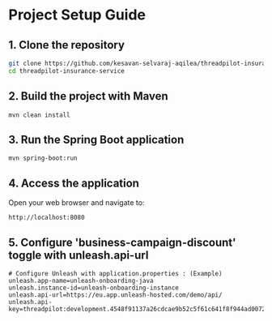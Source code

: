 # Project Setup Guide

## 1\. Clone the repository

```sh
git clone https://github.com/kesavan-selvaraj-aqilea/threadpilot-insurance-service.git
cd threadpilot-insurance-service
```
## 2\. Build the project with Maven
```
mvn clean install
```
## 3\. Run the Spring Boot application
```
mvn spring-boot:run
```

## 4\. Access the application
Open your web browser and navigate to:

```
http://localhost:8080
```
## 5\. Configure 'business-campaign-discount' toggle with unleash.api-url

```properties
# Configure Unleash with application.properties : (Example)
unleash.app-name=unleash-onboarding-java
unleash.instance-id=unleash-onboarding-instance
unleash.api-url=https://eu.app.unleash-hosted.com/demo/api/
unleash.api-key=threadpilot:development.4548f91137a26cdcae9b52c5f61c641f8f944ad0072d7860d34d56a8

```
